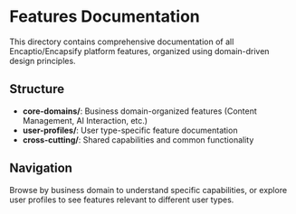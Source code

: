 # Features Documentation

This directory contains comprehensive documentation of all Encaptio/Encapsify platform features, organized using domain-driven design principles.

## Structure

- **core-domains/**: Business domain-organized features (Content Management, AI Interaction, etc.)
- **user-profiles/**: User type-specific feature documentation
- **cross-cutting/**: Shared capabilities and common functionality

## Navigation

Browse by business domain to understand specific capabilities, or explore user profiles to see features relevant to different user types.
